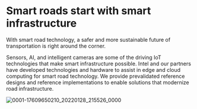 # Smart roads start with smart infrastructure
With smart road technology, a safer and more sustainable future of transportation is right around the corner.

Sensors, AI, and intelligent cameras are some of the driving IoT technologies that make smart infrastructure possible. 
Intel and our partners have developed technologies and hardware to assist in edge and cloud computing for smart road technology.
We provide prevalidated reference designs and reference implementations to enable solutions that modernize road infrastructure.

![0001-17609650210_20220128_215526_0000](https://user-images.githubusercontent.com/98450465/155525495-e4da7711-39e2-417d-808d-6854dc2806dd.png)

